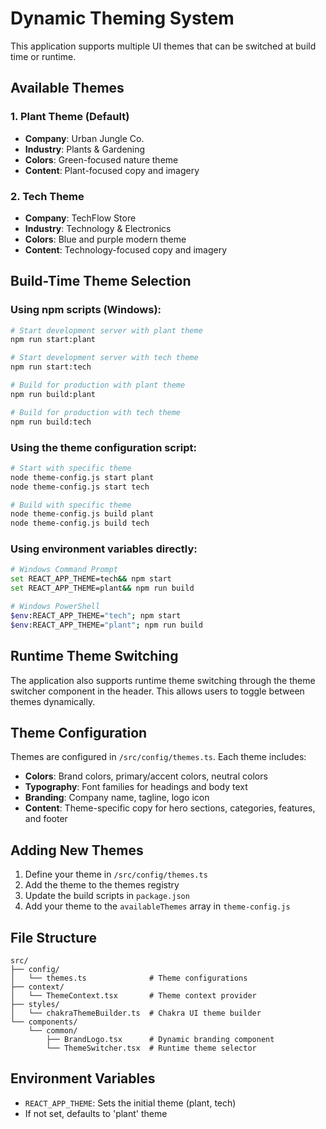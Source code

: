 # Dynamic Theming System

This application supports multiple UI themes that can be switched at build time or runtime.

## Available Themes

### 1. Plant Theme (Default)
- **Company**: Urban Jungle Co.
- **Industry**: Plants & Gardening
- **Colors**: Green-focused nature theme
- **Content**: Plant-focused copy and imagery

### 2. Tech Theme
- **Company**: TechFlow Store
- **Industry**: Technology & Electronics
- **Colors**: Blue and purple modern theme
- **Content**: Technology-focused copy and imagery

## Build-Time Theme Selection

### Using npm scripts (Windows):
```bash
# Start development server with plant theme
npm run start:plant

# Start development server with tech theme
npm run start:tech

# Build for production with plant theme
npm run build:plant

# Build for production with tech theme
npm run build:tech
```

### Using the theme configuration script:
```bash
# Start with specific theme
node theme-config.js start plant
node theme-config.js start tech

# Build with specific theme
node theme-config.js build plant
node theme-config.js build tech
```

### Using environment variables directly:
```bash
# Windows Command Prompt
set REACT_APP_THEME=tech&& npm start
set REACT_APP_THEME=plant&& npm run build

# Windows PowerShell
$env:REACT_APP_THEME="tech"; npm start
$env:REACT_APP_THEME="plant"; npm run build
```

## Runtime Theme Switching

The application also supports runtime theme switching through the theme switcher component in the header. This allows users to toggle between themes dynamically.

## Theme Configuration

Themes are configured in `/src/config/themes.ts`. Each theme includes:

- **Colors**: Brand colors, primary/accent colors, neutral colors
- **Typography**: Font families for headings and body text
- **Branding**: Company name, tagline, logo icon
- **Content**: Theme-specific copy for hero sections, categories, features, and footer

## Adding New Themes

1. Define your theme in `/src/config/themes.ts`
2. Add the theme to the themes registry
3. Update the build scripts in `package.json`
4. Add your theme to the `availableThemes` array in `theme-config.js`

## File Structure

```
src/
├── config/
│   └── themes.ts              # Theme configurations
├── context/
│   └── ThemeContext.tsx       # Theme context provider
├── styles/
│   └── chakraThemeBuilder.ts  # Chakra UI theme builder
└── components/
    └── common/
        ├── BrandLogo.tsx      # Dynamic branding component
        └── ThemeSwitcher.tsx  # Runtime theme selector
```

## Environment Variables

- `REACT_APP_THEME`: Sets the initial theme (plant, tech)
- If not set, defaults to 'plant' theme
